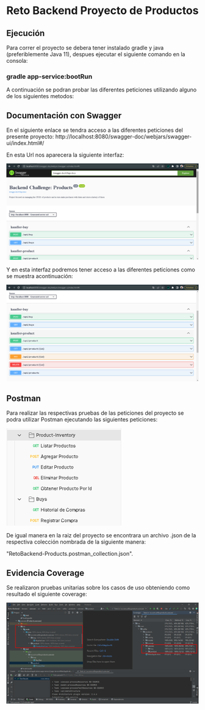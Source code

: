# Reto Backend Proyecto de Productos

## Ejecución

Para correr el proyecto se debera tener instalado gradle y java (preferiblemente Java 11), despues ejecutar el siguiente comando en la consola:
### gradle app-service:bootRun

A continuación se podran probar las diferentes peticiones utilizando alguno de los siguientes metodos:

## Documentación con Swagger

En el siguiente enlace se tendra acceso a las diferentes peticiones del presente proyecto:
http://localhost:8080/swagger-doc/webjars/swagger-ui/index.html#/

En esta Url nos aparecera la siguiente interfaz:

![img.png](images/img.png)

Y en esta interfaz podremos tener acceso a las diferentes peticiones como se muestra acontinuación:

![img_1.png](images/img_1.png)

## Postman

Para realizar las respectivas pruebas de las peticiones del proyecto se podra utilizar Postman ejecutando las siguientes peticiones:

![img_2.png](images/img_2.png)

De igual manera en la raiz del proyecto se encontrara un archivo .json de la respectiva colección nombrada de la siguiente manera:

"RetoBackend-Products.postman_collection.json".

## Evidencia Coverage

Se realizaron pruebas unitarias sobre los casos de uso obteniendo como resultado el siguiente coverage:

![coverage.png](images/Evidencia%20Code%20Coverage.png)